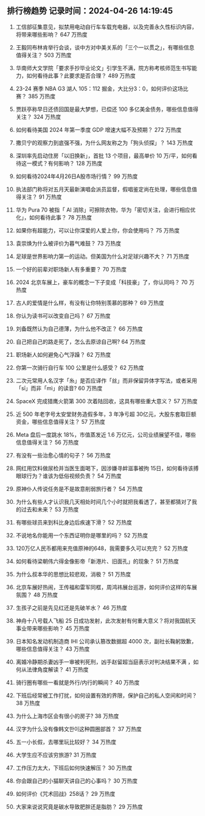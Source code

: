 
## 排行榜趋势 记录时间：2024-04-26 14:19:45
  
  1. 工信部征集意见，拟禁用电动自行车车载充电器，以及完善永久性标识内容，将带来哪些影响？ 647 万热度
    
  2. 王毅同布林肯举行会谈，谈中方对中美关系的「三个一以贯之」，有哪些信息值得关注？ 503 万热度
    
  3. 华南师大文学院「要求手抄毕业论文」引学生不满，院方称考核师范生书写能力，如何看待此事？此要求是否合理？ 489 万热度
    
  4. 23-24 赛季 NBA G3 湖人 105：112 掘金，大比分3：0，如何评价这场比赛？ 385 万热度
    
  5. 贾跃亭称早日还债回国是最大梦想，已偿还 100 多亿美金债务，哪些信息值得关注？ 324 万热度
    
  6. 如何看待美国 2024 年第一季度 GDP 增速大幅不及预期？ 272 万热度
    
  7. 撒贝宁的观察力到底强不强，为什么网友称之为「狗头侦探」？ 143 万热度
    
  8. 深圳率先启动住房「以旧换新」，首批 13 个项目，最高单价 10 万/平，如何看待这一模式？有何影响？ 128 万热度
    
  9. 如何看待2024年4月26日A股市场行情？ 99 万热度
    
  10. 执法部门称将对五月天最新演唱会派员监督，假唱鉴定尚在处理，哪些信息值得关注？ 91 万热度
    
  11. 华为 Pura 70 被指「 AI 消除」可擦除衣物，华为「密切关注，会进行相应优化」，如何看待此事？ 78 万热度
    
  12. 如果你有超能力，可以让你深爱的人爱上你，你会使用吗？ 75 万热度
    
  13. 袁崇焕为什么被评价为暮气难鼓？ 73 万热度
    
  14. 足球是世界影响力第一的运动。但美国为什么对足球兴趣不大？ 71 万热度
    
  15. 一个好的前辈对职场新人有多重要？ 70 万热度
    
  16. 2024 北京车展上，豪车的概念一下子变成「科技豪」了，你认同吗？ 70 万热度
    
  17. 古人的爱情是什么样，有没有让你特别羡慕的那种？ 69 万热度
    
  18. 你认为读书可以改变自己吗？ 67 万热度
    
  19. 刘备既然认为自己德薄，为什么他不改正？ 66 万热度
    
  20. 自己把自己的路走死了，怎么去原谅自己啊? 64 万热度
    
  21. 职场新人如何避免心气浮躁？ 62 万热度
    
  22. 你第一次骑行自行车 100 公里是什么感受？ 62 万热度
    
  23. 二次元常用人名汉字「糸」是否应译作「丝」而非保留异体字写法，或者采用「sī」而非「mì」的读音? 60 万热度
    
  24. SpaceX 完成猎鹰火箭第 300 次着陆回收，这具有哪些重大意义？ 57 万热度
    
  25. 近 500 年老字号太安堂财务造假多年，3 年净亏超 30亿元，大股东套取巨额资金，哪些信息值得关注？ 57 万热度
    
  26. Meta 盘后一度跳水 18%，市值蒸发近 1.6 万亿元，公司业绩展望不佳，哪些信息值得关注？ 56 万热度
    
  27. 有没有一些治愈心情的句子？ 56 万热度
    
  28. 网红用饮料做尿检并当医生面喝下，因涉嫌寻衅滋事被拘 15日，如何看待该搏眼球行为？谁该为低俗视频负责？ 54 万热度
    
  29. 原神仆人传说任务是不是故意削弱旅行者？ 54 万热度
    
  30. 为什么有些人才认识我几天相处时间几个小时就把我看透了，甚至都猜对了我的过去和未来？ 53 万热度
    
  31. 有哪些球员来到科比身边后疾速下滑？ 52 万热度
    
  32. 不说地名你能用一个东西证明你是哪里的吗？ 52 万热度
    
  33. 120万亿人民币都用来充值原神的648，我需要多久可以充完？ 52 万热度
    
  34. 如何看待梁朝伟六得金像影帝「新港片、旧面孔」的现象？ 51 万热度
    
  35. 为什么叔本华的思想比较悲观，消极？ 51 万热度
    
  36. 北京车展好热闹，王传福和雷军同框，周鸿祎展台巡游，如何评价这样的车展氛围？ 48 万热度
    
  37. 生孩子之前是先见红还是先破羊水？ 46 万热度
    
  38. 神舟十八号载人飞船 25 日成功发射，此次发射有何重大意义？将对我国航天事业带来哪些影响？ 45 万热度
    
  39. 日本知名发动机制造商 IHI 公司承认篡改数据超 4000 次，副社长鞠躬致歉，哪些信息值得关注？ 43 万热度
    
  40. 离婚冷静期杀妻凶手一审被判死刑，凶手赵留超当庭表示对判决结果不满 ，如何从法律角度解读？ 41 万热度
    
  41. 骑行圈有哪些一看就是外行/内行的瞬间？ 40 万热度
    
  42. 下班后经常被工作打扰，如何设置有效的界限，保护自己的私人空间和时间？ 38 万热度
    
  43. 为什么上海市区会有很小的房子? 38 万热度
    
  44. 汉字为什么没有像韩文한이这种圆圈部首？ 37 万热度
    
  45. 五一小长假，去哪里玩比较好？ 34 万热度
    
  46. 大学生应不应该穷旅游? 31 万热度
    
  47. 工作压力太大，下班后如何快速解压？ 30 万热度
    
  48. 你会跟自己的小猫聊天讲自己的心事吗？ 30 万热度
    
  49. 如何评价《咒术回战》258话？ 29 万热度
    
  50. 大家来说说究竟是碳水导致肥胖还是脂肪？ 29 万热度
    